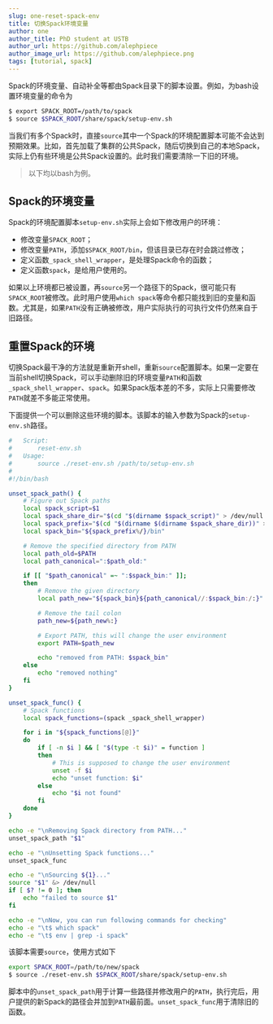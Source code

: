 ```yaml
---
slug: one-reset-spack-env
title: 切换Spack环境变量
author: one
author_title: PhD student at USTB
author_url: https://github.com/alephpiece
author_image_url: https://github.com/alephpiece.png
tags: [tutorial, spack]
---
```


Spack的环境变量、自动补全等都由Spack目录下的脚本设置。例如，为bash设置环境变量的命令为

```bash
$ export SPACK_ROOT=/path/to/spack
$ source $SPACK_ROOT/share/spack/setup-env.sh
```

当我们有多个Spack时，直接`source`其中一个Spack的环境配置脚本可能不会达到预期效果。比如，首先加载了集群的公共Spack，随后切换到自己的本地Spack，实际上仍有些环境是公共Spack设置的。此时我们需要清除一下旧的环境。

<!--truncate-->

> 以下均以bash为例。

## Spack的环境变量

Spack的环境配置脚本`setup-env.sh`实际上会如下修改用户的环境：

- 修改变量`SPACK_ROOT`；
- 修改变量`PATH`，添加`$SPACK_ROOT/bin`，但该目录已存在时会跳过修改；
- 定义函数`_spack_shell_wrapper`，是处理Spack命令的函数；
- 定义函数`spack`，是给用户使用的。

如果以上环境都已被设置，再`source`另一个路径下的Spack，很可能只有`SPACK_ROOT`被修改。此时用户使用`which spack`等命令都只能找到旧的变量和函数。尤其是，如果`PATH`没有正确被修改，用户实际执行的可执行文件仍然来自于旧路径。

## 重置Spack的环境

切换Spack最干净的方法就是重新开shell，重新`source`配置脚本。如果一定要在当前shell切换Spack，可以手动删除旧的环境变量`PATH`和函数`_spack_shell_wrapper`、`spack`。如果Spack版本差的不多，实际上只需要修改`PATH`就差不多能正常使用。

下面提供一个可以删除这些环境的脚本。该脚本的输入参数为Spack的`setup-env.sh`路径。

```bash
#   Script:
#       reset-env.sh
#   Usage:
#       source ./reset-env.sh /path/to/setup-env.sh
#
#!/bin/bash

unset_spack_path() {
    # Figure out Spack paths
    local spack_script=$1
    local spack_share_dir="$(cd "$(dirname $spack_script)" > /dev/null && pwd)"
    local spack_prefix="$(cd "$(dirname $(dirname $spack_share_dir))" > /dev/null && pwd)"
    local spack_bin="${spack_prefix%/}/bin"

    # Remove the specified directory from PATH
    local path_old=$PATH
    local path_canonical=":$path_old:"

    if [[ "$path_canonical" =~ ":$spack_bin:" ]];
    then
        # Remove the given directory
        local path_new="${spack_bin}${path_canonical//:$spack_bin:/:}"

        # Remove the tail colon
        path_new=${path_new%:}

        # Export PATH, this will change the user environment
        export PATH=$path_new

        echo "removed from PATH: $spack_bin"
    else
        echo "removed nothing"
    fi
}

unset_spack_func() {
    # Spack functions
    local spack_functions=(spack _spack_shell_wrapper)

    for i in "${spack_functions[@]}"
    do
        if [ -n $i ] && [ "$(type -t $i)" = function ]
        then
            # This is supposed to change the user environment
            unset -f $i
            echo "unset function: $i"
        else
            echo "$i not found"
        fi
    done
}

echo -e "\nRemoving Spack directory from PATH..."
unset_spack_path "$1"

echo -e "\nUnsetting Spack functions..."
unset_spack_func

echo -e "\nSourcing ${1}..."
source "$1" &> /dev/null
if [ $? != 0 ]; then
    echo "failed to source $1"
fi

echo -e "\nNow, you can run following commands for checking"
echo -e "\t$ which spack"
echo -e "\t$ env | grep -i spack"
```

该脚本需要`source`，使用方式如下
```bash
export SPACK_ROOT=/path/to/new/spack
$ source ./reset-env.sh $SPACK_ROOT/share/spack/setup-env.sh
```

脚本中的`unset_spack_path`用于计算一些路径并修改用户的`PATH`，执行完后，用户提供的新Spack的路径会并加到`PATH`最前面。`unset_spack_func`用于清除旧的函数。
